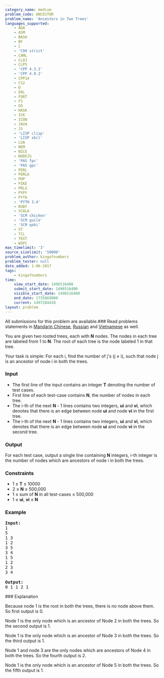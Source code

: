 ```yaml
---
category_name: medium
problem_code: ANCESTOR
problem_name: 'Ancestors in Two Trees'
languages_supported:
    - ADA
    - ASM
    - BASH
    - BF
    - C
    - 'C99 strict'
    - CAML
    - CLOJ
    - CLPS
    - 'CPP 4.3.2'
    - 'CPP 4.9.2'
    - CPP14
    - CS2
    - D
    - ERL
    - FORT
    - FS
    - GO
    - HASK
    - ICK
    - ICON
    - JAVA
    - JS
    - 'LISP clisp'
    - 'LISP sbcl'
    - LUA
    - NEM
    - NICE
    - NODEJS
    - 'PAS fpc'
    - 'PAS gpc'
    - PERL
    - PERL6
    - PHP
    - PIKE
    - PRLG
    - PYPY
    - PYTH
    - 'PYTH 3.4'
    - RUBY
    - SCALA
    - 'SCM chicken'
    - 'SCM guile'
    - 'SCM qobi'
    - ST
    - TCL
    - TEXT
    - WSPC
max_timelimit: '3'
source_sizelimit: '50000'
problem_author: kingofnumbers
problem_tester: null
date_added: 1-06-2017
tags:
    - kingofnumbers
time:
    view_start_date: 1496516400
    submit_start_date: 1496516400
    visible_start_date: 1496516400
    end_date: 1735669800
    current: 1497284428
layout: problem
---
```

All submissions for this problem are available.### Read problems statements in [Mandarin Chinese](http://www.codechef.com/download/translated/SNCKEL17/mandarin/ANCESTOR.pdf), [Russian](http://www.codechef.com/download/translated/SNCKEL17/russian/ANCESTOR.pdf) and [Vietnamese](http://www.codechef.com/download/translated/SNCKEL17/vietnamese/ANCESTOR.pdf) as well.

You are given two rooted trees, each with **N** nodes. The nodes in each tree are labeled from 1 to **N**. The root of each tree is the node labeled 1 in that tree.

Your task is simple: For each i, find the number of j's (j ≠ i), such that node j is an ancestor of node i in both the trees.

### Input

- The first line of the input contains an integer **T** denoting the number of test cases.
- First line of each test-case contains **N**, the number of nodes in each tree.
- The i-th of the next **N** - 1 lines contains two integers, **ui** and **vi**, which denotes that there is an edge between node **ui** and node **vi** in the first tree.
- The i-th of the next **N** - 1 lines contains two integers, **ui** and **vi**, which denotes that there is an edge between node **ui** and node **vi** in the second tree.

### Output

For each test case, output a single line containing **N** integers, i-th integer is the number of nodes which are ancestors of node i in both the trees.

### Constraints

- 1 ≤ **T** ≤ 10000
- 2 ≤ **N** ≤ 500,000
- 1 ≤ sum of **N** in all test-cases ≤ 500,000
- 1 ≤ **ui**, **vi** ≤ **N**

### Example

<pre><b>Input:</b>
1
5
1 3
1 2
3 5
3 4
1 5
1 2
2 3
3 4

<b>Output:</b>
0 1 1 2 1
</pre>### Explanation

Because node 1 is the root in both the trees, there is no node above them. So first output is 0.

Node 1 is the only node which is an ancestor of Node 2 in both the trees. So the second output is 1.

Node 1 is the only node which is an ancestor of Node 3 in both the trees. So the third output is 1.

Node 1 and node 3 are the only nodes which are ancestors of Node 4 in both the trees. So the fourth output is 2.

Node 1 is the only node which is an ancestor of Node 5 in both the trees. So the fifth output is 1.
